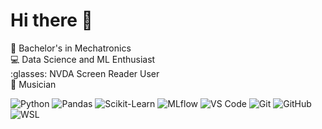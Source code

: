 
# Hi there 👋

:school: Bachelor's in Mechatronics  
:computer: Data Science and ML Enthusiast  
:glasses: NVDA Screen Reader User  
:musical_keyboard: Musician  

![Python](https://img.shields.io/badge/Python-3.11-blue?logo=python)
![Pandas](https://img.shields.io/badge/Pandas-Data%20Frames-purple?logo=pandas)
![Scikit-Learn](https://img.shields.io/badge/Scikit--Learn-ML-lightgrey?logo=scikit-learn)
![MLflow](https://img.shields.io/badge/Matplotlib-Graphs-yellow?logo=matplotlib)
![VS Code](https://img.shields.io/badge/VS%20Code-Editor-blue?logo=visualstudiocode)
![Git](https://img.shields.io/badge/Git-Version%20Control-red?logo=git)
![GitHub](https://img.shields.io/badge/GitHub-Code-black?logo=github)
![WSL](https://img.shields.io/badge/Linux-Ubuntu-orange?logo=ubuntu)

<!--
**daarojaspa/daarojaspa** is a ✨ _special_ ✨ repository because its `README.md` (this file) appears on your GitHub profile.
 <div style="width:100%;height:0;padding-bottom:108%;position:relative;"><iframe src="https://giphy.com/embed/krP2NRkLqnKEg" width="100%" height="100%" style="position:absolute" frameBorder="0" class="giphy-embed" allowFullScreen></iframe></div><p><a href="https://giphy.com/gifs/help-satisfying-breathe-krP2NRkLqnKEg">via GIPHY</a></p>
Here are some ideas to get you started:

- 🔭 I’m currently working on ...
- 🌱 I’m currently learning ...
- 👯 I’m looking to collaborate on ...
- 🤔 I’m looking for help with ...
- 💬 Ask me about ...
- 📫 How to reach me: ...
- 😄 Pronouns: ...
- ⚡ Fun fact: ...
-->
